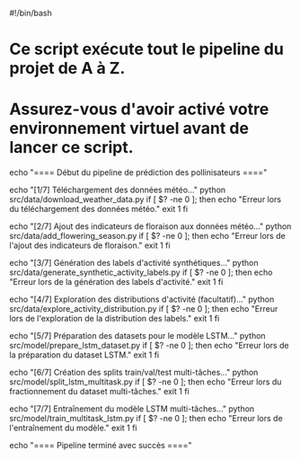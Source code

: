#!/bin/bash
# Ce script exécute tout le pipeline du projet de A à Z.
# Assurez-vous d'avoir activé votre environnement virtuel avant de lancer ce script.

echo "==== Début du pipeline de prédiction des pollinisateurs ===="

echo "[1/7] Téléchargement des données météo..."
python src/data/download_weather_data.py
if [ $? -ne 0 ]; then
    echo "Erreur lors du téléchargement des données météo."
    exit 1
fi

echo "[2/7] Ajout des indicateurs de floraison aux données météo..."
python src/data/add_flowering_season.py
if [ $? -ne 0 ]; then
    echo "Erreur lors de l'ajout des indicateurs de floraison."
    exit 1
fi

echo "[3/7] Génération des labels d'activité synthétiques..."
python src/data/generate_synthetic_activity_labels.py
if [ $? -ne 0 ]; then
    echo "Erreur lors de la génération des labels d'activité."
    exit 1
fi

echo "[4/7] Exploration des distributions d'activité (facultatif)..."
python src/data/explore_activity_distribution.py
if [ $? -ne 0 ]; then
    echo "Erreur lors de l'exploration de la distribution des labels."
    exit 1
fi

echo "[5/7] Préparation des datasets pour le modèle LSTM..."
python src/model/prepare_lstm_dataset.py
if [ $? -ne 0 ]; then
    echo "Erreur lors de la préparation du dataset LSTM."
    exit 1
fi

echo "[6/7] Création des splits train/val/test multi-tâches..."
python src/model/split_lstm_multitask.py
if [ $? -ne 0 ]; then
    echo "Erreur lors du fractionnement du dataset multi-tâches."
    exit 1
fi

echo "[7/7] Entraînement du modèle LSTM multi-tâches..."
python src/model/train_multitask_lstm.py
if [ $? -ne 0 ]; then
    echo "Erreur lors de l'entraînement du modèle."
    exit 1
fi

echo "==== Pipeline terminé avec succès ===="
